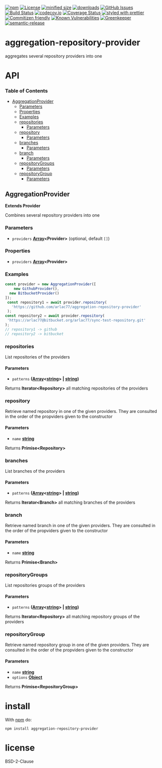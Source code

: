 [![npm](https://img.shields.io/npm/v/aggregation-repository-provider.svg)](https://www.npmjs.com/package/aggregation-repository-provider)
[![License](https://img.shields.io/badge/License-BSD%203--Clause-blue.svg)](https://opensource.org/licenses/BSD-3-Clause)
[![minified size](https://badgen.net/bundlephobia/min/aggregation-repository-provider)](https://bundlephobia.com/result?p=aggregation-repository-provider)
[![downloads](http://img.shields.io/npm/dm/aggregation-repository-provider.svg?style=flat-square)](https://npmjs.org/package/aggregation-repository-provider)
[![GitHub Issues](https://img.shields.io/github/issues/arlac77/aggregation-repository-provider.svg?style=flat-square)](https://github.com/arlac77/aggregation-repository-provider/issues)
[![Build Status](https://secure.travis-ci.org/arlac77/aggregation-repository-provider.png)](http://travis-ci.org/arlac77/aggregation-repository-provider)
[![codecov.io](http://codecov.io/github/arlac77/aggregation-repository-provider/coverage.svg?branch=master)](http://codecov.io/github/arlac77/aggregation-repository-provider?branch=master)
[![Coverage Status](https://coveralls.io/repos/arlac77/aggregation-repository-provider/badge.svg)](https://coveralls.io/r/arlac77/aggregation-repository-provider)
[![styled with prettier](https://img.shields.io/badge/styled_with-prettier-ff69b4.svg)](https://github.com/prettier/prettier)
[![Commitizen friendly](https://img.shields.io/badge/commitizen-friendly-brightgreen.svg)](http://commitizen.github.io/cz-cli/)
[![Known Vulnerabilities](https://snyk.io/test/github/arlac77/aggregation-repository-provider/badge.svg)](https://snyk.io/test/github/arlac77/aggregation-repository-provider)
[![Greenkeeper](https://badges.greenkeeper.io/arlac77/aggregation-repository-provider.svg)](https://greenkeeper.io/)
[![semantic-release](https://img.shields.io/badge/%20%20%F0%9F%93%A6%F0%9F%9A%80-semantic--release-e10079.svg)](https://github.com/arlac77/aggregation-repository-provider)

# aggregation-repository-provider

aggregates several repository providers into one

# API

<!-- Generated by documentation.js. Update this documentation by updating the source code. -->

### Table of Contents

-   [AggregationProvider](#aggregationprovider)
    -   [Parameters](#parameters)
    -   [Properties](#properties)
    -   [Examples](#examples)
    -   [repositories](#repositories)
        -   [Parameters](#parameters-1)
    -   [repository](#repository)
        -   [Parameters](#parameters-2)
    -   [branches](#branches)
        -   [Parameters](#parameters-3)
    -   [branch](#branch)
        -   [Parameters](#parameters-4)
    -   [repositoryGroups](#repositorygroups)
        -   [Parameters](#parameters-5)
    -   [repositoryGroup](#repositorygroup)
        -   [Parameters](#parameters-6)

## AggregationProvider

**Extends Provider**

<!-- skip-example -->

Combines several repository providers into one

### Parameters

-   `providers` **[Array](https://developer.mozilla.org/docs/Web/JavaScript/Reference/Global_Objects/Array)&lt;Provider>**  (optional, default `[]`)

### Properties

-   `providers` **[Array](https://developer.mozilla.org/docs/Web/JavaScript/Reference/Global_Objects/Array)&lt;Provider>** 

### Examples

```javascript
const provider = new AggregationProvider([
    new GithubProvider(),
  new BitbucketProvider()
]);
 const repository1 = await provider.repository(
   'https://github.com/arlac77/aggregation-repository-provider'
 );
const repository2 = await provider.repository(
 'https://arlac77@bitbucket.org/arlac77/sync-test-repository.git'
);
// repository1 -> github
// repository2 -> bitbucket
```

### repositories

List repositories of the providers

#### Parameters

-   `patterns` **([Array](https://developer.mozilla.org/docs/Web/JavaScript/Reference/Global_Objects/Array)&lt;[string](https://developer.mozilla.org/docs/Web/JavaScript/Reference/Global_Objects/String)> | [string](https://developer.mozilla.org/docs/Web/JavaScript/Reference/Global_Objects/String))** 

Returns **Iterator&lt;Repository>** all matching repositories of the providers

### repository

Retrieve named repository in one of the given providers.
They are consulted in the order of the propviders given to the constructor

#### Parameters

-   `name` **[string](https://developer.mozilla.org/docs/Web/JavaScript/Reference/Global_Objects/String)** 

Returns **Primise&lt;Repository>** 

### branches

List branches of the providers

#### Parameters

-   `patterns` **([Array](https://developer.mozilla.org/docs/Web/JavaScript/Reference/Global_Objects/Array)&lt;[string](https://developer.mozilla.org/docs/Web/JavaScript/Reference/Global_Objects/String)> | [string](https://developer.mozilla.org/docs/Web/JavaScript/Reference/Global_Objects/String))** 

Returns **Iterator&lt;Branch>** all matching branches of the providers

### branch

Retrieve named branch in one of the given providers.
They are consulted in the order of the propviders given to the constructor

#### Parameters

-   `name` **[string](https://developer.mozilla.org/docs/Web/JavaScript/Reference/Global_Objects/String)** 

Returns **Primise&lt;Branch>** 

### repositoryGroups

List repositories groups of the providers

#### Parameters

-   `patterns` **([Array](https://developer.mozilla.org/docs/Web/JavaScript/Reference/Global_Objects/Array)&lt;[string](https://developer.mozilla.org/docs/Web/JavaScript/Reference/Global_Objects/String)> | [string](https://developer.mozilla.org/docs/Web/JavaScript/Reference/Global_Objects/String))** 

Returns **Iterator&lt;Repository>** all matching repository groups of the providers

### repositoryGroup

Retrieve named repository group in one of the given providers.
They are consulted in the order of the propviders given to the constructor

#### Parameters

-   `name` **[string](https://developer.mozilla.org/docs/Web/JavaScript/Reference/Global_Objects/String)** 
-   `options` **[Object](https://developer.mozilla.org/docs/Web/JavaScript/Reference/Global_Objects/Object)** 

Returns **Primise&lt;RepositoryGroup>** 

# install

With [npm](http://npmjs.org) do:

```shell
npm install aggregation-repository-provider
```

# license

BSD-2-Clause
